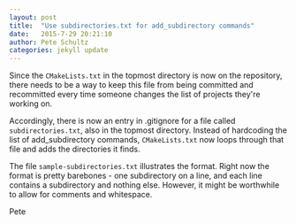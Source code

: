 ```yaml
---
layout: post
title:  "Use subdirectories.txt for add_subdirectory commands"
date:   2015-7-29 20:21:10
author: Pete Schultz
categories: jekyll update
---
```

Since the `CMakeLists.txt` in the topmost directory is now on the repository, there needs to be a way to keep this file from being committed and recommitted every time someone changes the list of projects they're working on.

Accordingly, there is now an entry in .gitignore for a file called `subdirectories.txt`, also in the topmost directory.  Instead of hardcoding the list of add_subdirectory commands, `CMakeLists.txt` now loops through that file and adds the directories it finds.

The file `sample-subdirectories.txt` illustrates the format.  Right now the format is pretty barebones - one subdirectory on a line, and each line contains a subdirectory and nothing else.  However, it might be worthwhile to allow for comments and whitespace.

Pete
